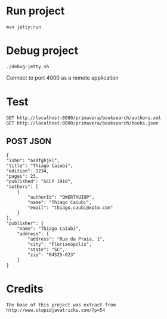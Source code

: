 # Run project

	mvn jetty:run
	
# Debug project
	./debug-jetty.sh
Connect to port 4000 as a remote application

# Test
	GET http://localhost:8080/primavera/booksearch/authors.xml
	GET http://localhost:8080/primavera/booksearch/books.json
	
## POST JSON
    {
    "isbn": "asdfghjkl",
    "title": "Thiago Caiubi",
    "edition": 1234,
    "pages": 23,
    "published": "SCCP 1910",
    "authors": [
        {
            "authorId": "QWERTYUIOP",
            "name": "Thiago Caiubi",
            "email": "thiago.caubi@xpto.com"
        }
    ],
    "publisher": {
        "name": "Thiago Caiubi",
        "address": {
            "address": "Rua da Praia, 1",
            "city": "Florianópolis",
            "state": "SC",
            "zip": "04525-023"
        }
    }


# Credits
	The base of this project was extract from http://www.stupidjavatricks.com/?p=54
